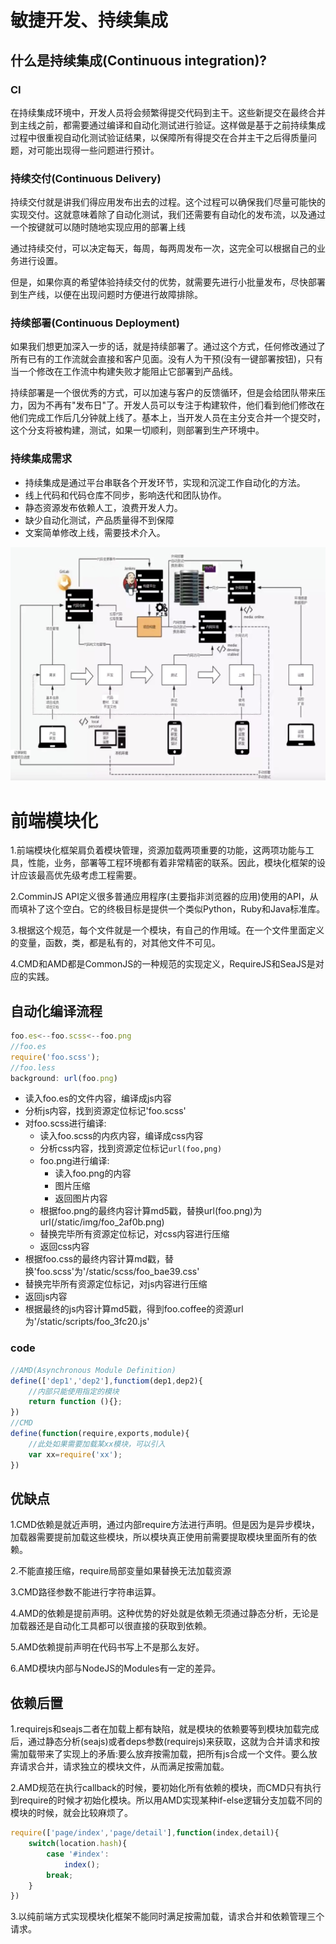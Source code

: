 # 敏捷开发、持续集成

## 什么是持续集成(Continuous integration)?

### CI
在持续集成环境中，开发人员将会频繁得提交代码到主干。这些新提交在最终合并到主线之前，都需要通过编译和自动化测试进行验证。这样做是基于之前持续集成过程中很重视自动化测试验证结果，以保障所有得提交在合并主干之后得质量问题，对可能出现得一些问题进行预计。

### 持续交付(Continuous Delivery)
持续交付就是讲我们得应用发布出去的过程。这个过程可以确保我们尽量可能快的实现交付。这就意味着除了自动化测试，我们还需要有自动化的发布流，以及通过一个按键就可以随时随地实现应用的部署上线

通过持续交付，可以决定每天，每周，每两周发布一次，这完全可以根据自己的业务进行设置。

但是，如果你真的希望体验持续交付的优势，就需要先进行小批量发布，尽快部署到生产线，以便在出现问题时方便进行故障排除。

### 持续部署(Continuous Deployment)
如果我们想更加深入一步的话，就是持续部署了。通过这个方式，任何修改通过了所有已有的工作流就会直接和客户见面。没有人为干预(没有一键部署按钮)，只有当一个修改在工作流中构建失败才能阻止它部署到产品线。

持续部署是一个很优秀的方式，可以加速与客户的反馈循环，但是会给团队带来压力，因为不再有"发布日"了。开发人员可以专注于构建软件，他们看到他们修改在他们完成工作后几分钟就上线了。基本上，当开发人员在主分支合并一个提交时，这个分支将被构建，测试，如果一切顺利，则部署到生产环境中。


### 持续集成需求
- 持续集成是通过平台串联各个开发环节，实现和沉淀工作自动化的方法。
- 线上代码和代码仓库不同步，影响迭代和团队协作。
- 静态资源发布依赖人工，浪费开发人力。
- 缺少自动化测试，产品质量得不到保障
- 文案简单修改上线，需要技术介入。

![](/modular/1609680100306.jpg)


# 前端模块化
1.前端模块化框架肩负着模块管理，资源加载两项重要的功能，这两项功能与工具，性能，业务，部署等工程环境都有着非常精密的联系。因此，模块化框架的设计应该最高优先级考虑工程需要。

2.ComminJS API定义很多普通应用程序(主要指非浏览器的应用)使用的API，从而填补了这个空白。它的终极目标是提供一个类似Python，Ruby和Java标准库。

3.根据这个规范，每个文件就是一个模块，有自己的作用域。在一个文件里面定义的变量，函数，类，都是私有的，对其他文件不可见。

4.CMD和AMD都是CommonJS的一种规范的实现定义，RequireJS和SeaJS是对应的实践。

## 自动化编译流程
```js
foo.es<--foo.scss<--foo.png
//foo.es
require('foo.scss');
//foo.less
background: url(foo.png)
```

- 读入foo.es的文件内容，编译成js内容
- 分析js内容，找到资源定位标记'foo.scss'
- 对foo.scss进行编译:
    - 读入foo.scss的内疚内容，编译成css内容
    - 分析css内容，找到资源定位标记`url(foo,png)`
    - foo.png进行编译:
        - 读入foo.png的内容
        - 图片压缩
        - 返回图片内容
    - 根据foo.png的最终内容计算md5戳，替换url(foo.png)为url(/static/img/foo_2af0b.png)
    - 替换完毕所有资源定位标记，对css内容进行压缩
    - 返回css内容
- 根据foo.css的最终内容计算md戳，替换'foo.scss'为'/static/scss/foo_bae39.css'
- 替换完毕所有资源定位标记，对js内容进行压缩
- 返回js内容
- 根据最终的js内容计算md5戳，得到foo.coffee的资源url为'/static/scripts/foo_3fc20.js'

### code 
```js
//AMD(Asynchronous Module Definition)
define(['dep1','dep2'],functiom(dep1,dep2){
    //内部只能使用指定的模块
    return function (){};
})
//CMD
define(function(require,exports,module){
    //此处如果需要加载某xx模块，可以引入
    var xx=require('xx');
})
```

## 优缺点
1.CMD依赖是就近声明，通过内部require方法进行声明。但是因为是异步模块，加载器需要提前加载这些模块，所以模块真正使用前需要提取模块里面所有的依赖。

2.不能直接压缩，require局部变量如果替换无法加载资源

3.CMD路径参数不能进行字符串运算。

4.AMD的依赖是提前声明。这种优势的好处就是依赖无须通过静态分析，无论是加载器还是自动化工具都可以很直接的获取到依赖。

5.AMD依赖提前声明在代码书写上不是那么友好。

6.AMD模块内部与NodeJS的Modules有一定的差异。

## 依赖后置
1.requirejs和seajs二者在加载上都有缺陷，就是模块的依赖要等到模块加载完成后，通过静态分析(seajs)或者deps参数(requirejs)来获取，这就为合并请求和按需加载带来了实现上的矛盾:要么放弃按需加载，把所有js合成一个文件。要么放弃请求合并，请求独立的模块文件，从而满足按需加载。

2.AMD规范在执行callback的时候，要初始化所有依赖的模块，而CMD只有执行到require的时候才初始化模块。所以用AMD实现某种if-else逻辑分支加载不同的模块的时候，就会比较麻烦了。

```js
require(['page/index','page/detail'],function(index,detail){
    switch(location.hash){
        case '#index':
            index();
        break;
    }
})
```

3.以纯前端方式实现模块化框架不能同时满足按需加载，请求合并和依赖管理三个请求。






